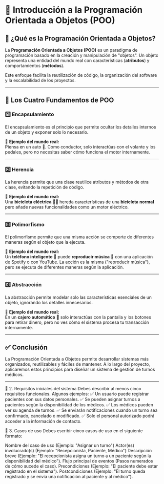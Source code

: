 # 📌 Introducción a la Programación Orientada a Objetos (POO)  

## 📖 ¿Qué es la Programación Orientada a Objetos?  
La **Programación Orientada a Objetos (POO)** es un paradigma de programación basado en la creación y manipulación de "objetos". Un objeto representa una entidad del mundo real con características (**atributos**) y comportamientos (**métodos**).  

Este enfoque facilita la reutilización de código, la organización del software y la escalabilidad de los proyectos.  

---

## 🔹 Los Cuatro Fundamentos de POO  

### 1️⃣ **Encapsulamiento**  
El encapsulamiento es el principio que permite ocultar los detalles internos de un objeto y exponer solo lo necesario.  

📌 **Ejemplo del mundo real:**  
Piensa en un auto 🚗. Como conductor, solo interactúas con el volante y los pedales, pero no necesitas saber cómo funciona el motor internamente.  

---

### 2️⃣ **Herencia**  
La herencia permite que una clase reutilice atributos y métodos de otra clase, evitando la repetición de código.  

📌 **Ejemplo del mundo real:**  
Una **bicicleta eléctrica** 🚴‍♀️ hereda características de una **bicicleta normal** pero añade nuevas funcionalidades como un motor eléctrico.  

---

### 3️⃣ **Polimorfismo**  
El polimorfismo permite que una misma acción se comporte de diferentes maneras según el objeto que la ejecuta.  

📌 **Ejemplo del mundo real:**  
Un **teléfono inteligente** 📱 puede **reproducir música** 🎵 con una aplicación de Spotify o con YouTube. La acción es la misma ("reproducir música"), pero se ejecuta de diferentes maneras según la aplicación.  

---

### 4️⃣ **Abstracción**  
La abstracción permite modelar solo las características esenciales de un objeto, ignorando los detalles innecesarios.  

📌 **Ejemplo del mundo real:**  
En un **cajero automático** 🏧 solo interactúas con la pantalla y los botones para retirar dinero, pero no ves cómo el sistema procesa tu transacción internamente.  

---

## ✅ **Conclusión**  
La Programación Orientada a Objetos permite desarrollar sistemas más organizados, reutilizables y fáciles de mantener. A lo largo del proyecto, aplicaremos estos principios para diseñar un sistema de gestión de turnos médicos.  

---
 
🔹 2. Requisitos iniciales del sistema
Debes describir al menos cinco requisitos funcionales. Algunos ejemplos:
✅ Un usuario puede registrar pacientes con sus datos personales.
✅ Se pueden asignar turnos a pacientes según la disponibilidad de los médicos.
✅ Los médicos pueden ver su agenda de turnos.
✅ Se enviarán notificaciones cuando un turno sea confirmado, cancelado o modificado.
✅ Solo el personal autorizado podrá acceder a la información de contacto.

🔹 3. Casos de uso
Debes escribir cinco casos de uso en el siguiente formato:

Nombre del caso de uso (Ejemplo: "Asignar un turno")
Actor(es) involucrado(s) (Ejemplo: "Recepcionista, Paciente, Médico")
Descripción breve (Ejemplo: "El recepcionista asigna un turno a un paciente según la disponibilidad del médico").
Flujo principal de eventos (Pasos numerados de cómo sucede el caso).
Precondiciones (Ejemplo: "El paciente debe estar registrado en el sistema").
Postcondiciones (Ejemplo: "El turno queda registrado y se envía una notificación al paciente y al médico").

